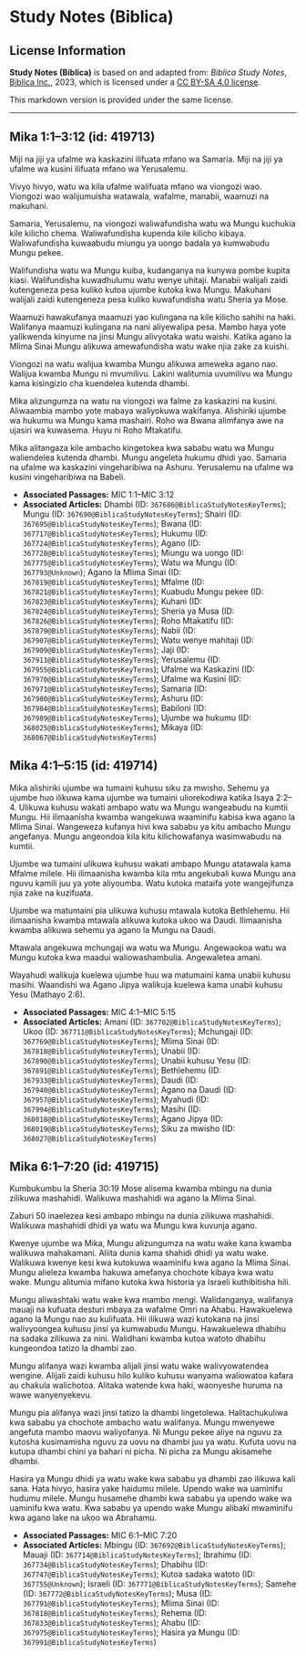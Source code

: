 # Study Notes (Biblica)

## License Information

**Study Notes (Biblica)** is based on and adapted from: _Biblica Study Notes_, [Biblica Inc.](https://www.biblica.com/), 2023, which is licensed under a [CC BY-SA 4.0 license](https://creativecommons.org/licenses/by-sa/4.0/legalcode.en).

This markdown version is provided under the same license.



--------------------------------

## Mika 1:1–3:12 (id: 419713)

Miji na jiji ya ufalme wa kaskazini ilifuata mfano wa Samaria. Miji na jiji ya ufalme wa kusini ilifuata mfano wa Yerusalemu.

Vivyo hivyo, watu wa kila ufalme walifuata mfano wa viongozi wao. Viongozi wao walijumuisha watawala, wafalme, manabii, waamuzi na makuhani.

Samaria, Yerusalemu, na viongozi waliwafundisha watu wa Mungu kuchukia kile kilicho chema. Waliwafundisha kupenda kile kilicho kibaya. Waliwafundisha kuwaabudu miungu ya uongo badala ya kumwabudu Mungu pekee.

Walifundisha watu wa Mungu kuiba, kudanganya na kunywa pombe kupita kiasi. Walifundisha kuwadhulumu watu wenye uhitaji. Manabii walijali zaidi kutengeneza pesa kuliko kutoa ujumbe kutoka kwa Mungu. Makuhani walijali zaidi kutengeneza pesa kuliko kuwafundisha watu Sheria ya Mose.

Waamuzi hawakufanya maamuzi yao kulingana na kile kilicho sahihi na haki. Walifanya maamuzi kulingana na nani aliyewalipa pesa. Mambo haya yote yalikwenda kinyume na jinsi Mungu alivyotaka watu waishi. Katika agano la Mlima Sinai Mungu alikuwa amewafundisha watu wake njia zake za kuishi.

Viongozi na watu walijua kwamba Mungu alikuwa ameweka agano nao. Walijua kwamba Mungu ni mvumilivu. Lakini walitumia uvumilivu wa Mungu kama kisingizio cha kuendelea kutenda dhambi.

Mika alizungumza na watu na viongozi wa falme za kaskazini na kusini. Aliwaambia mambo yote mabaya waliyokuwa wakifanya. Alishiriki ujumbe wa hukumu wa Mungu kama mashairi. Roho wa Bwana alimfanya awe na ujasiri wa kuwasema. Huyu ni Roho Mtakatifu.

Mika alitangaza kile ambacho kingetokea kwa sababu watu wa Mungu waliendelea kutenda dhambi. Mungu angeleta hukumu dhidi yao. Samaria na ufalme wa kaskazini vingeharibiwa na Ashuru. Yerusalemu na ufalme wa kusini vingeharibiwa na Babeli.

* **Associated Passages:** MIC 1:1–MIC 3:12
* **Associated Articles:** Dhambi (ID: `367686@BiblicaStudyNotesKeyTerms`); Mungu (ID: `367690@BiblicaStudyNotesKeyTerms`); Shairi (ID: `367695@BiblicaStudyNotesKeyTerms`); Bwana (ID: `367717@BiblicaStudyNotesKeyTerms`); Hukumu (ID: `367724@BiblicaStudyNotesKeyTerms`); Agano (ID: `367728@BiblicaStudyNotesKeyTerms`); Miungu wa uongo (ID: `367775@BiblicaStudyNotesKeyTerms`); Watu wa Mungu (ID: `367793@Unknown`); Agano la Mlima Sinai (ID: `367819@BiblicaStudyNotesKeyTerms`); Mfalme (ID: `367821@BiblicaStudyNotesKeyTerms`); Kuabudu Mungu pekee (ID: `367823@BiblicaStudyNotesKeyTerms`); Kuhani (ID: `367824@BiblicaStudyNotesKeyTerms`); Sheria ya Musa (ID: `367826@BiblicaStudyNotesKeyTerms`); Roho Mtakatifu (ID: `367879@BiblicaStudyNotesKeyTerms`); Nabii (ID: `367907@BiblicaStudyNotesKeyTerms`); Watu wenye mahitaji (ID: `367909@BiblicaStudyNotesKeyTerms`); Jaji (ID: `367911@BiblicaStudyNotesKeyTerms`); Yerusalemu (ID: `367955@BiblicaStudyNotesKeyTerms`); Ufalme wa Kaskazini (ID: `367970@BiblicaStudyNotesKeyTerms`); Ufalme wa Kusini (ID: `367971@BiblicaStudyNotesKeyTerms`); Samaria (ID: `367980@BiblicaStudyNotesKeyTerms`); Ashuru (ID: `367984@BiblicaStudyNotesKeyTerms`); Babiloni (ID: `367989@BiblicaStudyNotesKeyTerms`); Ujumbe wa hukumu (ID: `368025@BiblicaStudyNotesKeyTerms`); Mikaya (ID: `368067@BiblicaStudyNotesKeyTerms`)

## Mika 4:1–5:15 (id: 419714)

Mika alishiriki ujumbe wa tumaini kuhusu siku za mwisho. Sehemu ya ujumbe huo ilikuwa kama ujumbe wa tumaini uliorekodiwa katika Isaya 2:2–4\. Ulikuwa kuhusu wakati ambapo watu wa Mungu wangeabudu na kumtii Mungu. Hii ilimaanisha kwamba wangekuwa waaminifu kabisa kwa agano la Mlima Sinai. Wangeweza kufanya hivi kwa sababu ya kitu ambacho Mungu angefanya. Mungu angeondoa kila kitu kilichowafanya wasimwabudu na kumtii.

Ujumbe wa tumaini ulikuwa kuhusu wakati ambapo Mungu atatawala kama Mfalme milele. Hii ilimaanisha kwamba kila mtu angekubali kuwa Mungu ana nguvu kamili juu ya yote aliyoumba. Watu kutoka mataifa yote wangejifunza njia zake na kuzifuata.

Ujumbe wa matumaini pia ulikuwa kuhusu mtawala kutoka Bethlehemu. Hii ilimaanisha kwamba mtawala alikuwa kutoka ukoo wa Daudi. Ilimaanisha kwamba alikuwa sehemu ya agano la Mungu na Daudi.

Mtawala angekuwa mchungaji wa watu wa Mungu. Angewaokoa watu wa Mungu kutoka kwa maadui waliowashambulia. Angewaletea amani.

Wayahudi walikuja kuelewa ujumbe huu wa matumaini kama unabii kuhusu masihi. Waandishi wa Agano Jipya walikuja kuelewa kama unabii kuhusu Yesu (Mathayo 2:6\).

* **Associated Passages:** MIC 4:1–MIC 5:15
* **Associated Articles:** Amani (ID: `367702@BiblicaStudyNotesKeyTerms`); Ukoo (ID: `367711@BiblicaStudyNotesKeyTerms`); Mchungaji (ID: `367769@BiblicaStudyNotesKeyTerms`); Mlima Sinai (ID: `367818@BiblicaStudyNotesKeyTerms`); Unabii (ID: `367890@BiblicaStudyNotesKeyTerms`); Unabii kuhusu Yesu (ID: `367891@BiblicaStudyNotesKeyTerms`); Bethlehemu (ID: `367933@BiblicaStudyNotesKeyTerms`); Daudi (ID: `367940@BiblicaStudyNotesKeyTerms`); Agano na Daudi (ID: `367957@BiblicaStudyNotesKeyTerms`); Myahudi (ID: `367994@BiblicaStudyNotesKeyTerms`); Masihi (ID: `368018@BiblicaStudyNotesKeyTerms`); Agano Jipya (ID: `368019@BiblicaStudyNotesKeyTerms`); Siku za mwisho (ID: `368027@BiblicaStudyNotesKeyTerms`)

## Mika 6:1–7:20 (id: 419715)

Kumbukumbu la Sheria 30:19 Mose alisema kwamba mbingu na dunia zilikuwa mashahidi. Walikuwa mashahidi wa agano la Mlima Sinai.

Zaburi 50 inaelezea kesi ambapo mbingu na dunia zilikuwa mashahidi. Walikuwa mashahidi dhidi ya watu wa Mungu kwa kuvunja agano.

Kwenye ujumbe wa Mika, Mungu alizungumza na watu wake kana kwamba walikuwa mahakamani. Aliita dunia kama shahidi dhidi ya watu wake. Walikuwa kwenye kesi kwa kutokuwa waaminifu kwa agano la Mlima Sinai. Mungu alieleza kwamba hakuwa amefanya chochote kibaya kwa watu wake. Mungu alitumia mifano kutoka kwa historia ya Israeli kuthibitisha hili.

Mungu aliwashtaki watu wake kwa mambo mengi. Walidanganya, walifanya mauaji na kufuata desturi mbaya za wafalme Omri na Ahabu. Hawakuelewa agano la Mungu nao au kulifuata. Hii ilikuwa wazi kutokana na jinsi walivyoongea kuhusu jinsi ya kumwabudu Mungu. Hawakuelewa dhabihu na sadaka zilikuwa za nini. Walidhani kwamba kutoa watoto dhabihu kungeondoa tatizo la dhambi zao.

Mungu alifanya wazi kwamba alijali jinsi watu wake walivyowatendea wengine. Alijali zaidi kuhusu hilo kuliko kuhusu wanyama waliowatoa kafara au chakula walichotoa. Alitaka watende kwa haki, waonyeshe huruma na wawe wanyenyekevu.

Mungu pia alifanya wazi jinsi tatizo la dhambi lingetolewa. Halitachukuliwa kwa sababu ya chochote ambacho watu walifanya. Mungu mwenyewe angefuta mambo maovu waliyofanya. Ni Mungu pekee aliye na nguvu za kutosha kusimamisha nguvu za uovu na dhambi juu ya watu. Kufuta uovu na kutupa dhambi chini ya bahari ni picha. Ni picha za Mungu akisamehe dhambi.

Hasira ya Mungu dhidi ya watu wake kwa sababu ya dhambi zao ilikuwa kali sana. Hata hivyo, hasira yake haidumu milele. Upendo wake wa uaminifu hudumu milele. Mungu husamehe dhambi kwa sababu ya upendo wake wa uaminifu kwa watu. Kwa sababu ya upendo wake Mungu alibaki mwaminifu kwa agano lake na ukoo wa Abrahamu.

* **Associated Passages:** MIC 6:1–MIC 7:20
* **Associated Articles:** Mbingu (ID: `367692@BiblicaStudyNotesKeyTerms`); Mauaji (ID: `367714@BiblicaStudyNotesKeyTerms`); Ibrahimu (ID: `367734@BiblicaStudyNotesKeyTerms`); Dhabihu (ID: `367747@BiblicaStudyNotesKeyTerms`); Kutoa sadaka  watoto (ID: `367755@Unknown`); Israeli (ID: `367771@BiblicaStudyNotesKeyTerms`); Samehe (ID: `367772@BiblicaStudyNotesKeyTerms`); Musa (ID: `367791@BiblicaStudyNotesKeyTerms`); Mlima Sinai (ID: `367818@BiblicaStudyNotesKeyTerms`); Rehema (ID: `367833@BiblicaStudyNotesKeyTerms`); Ahabu (ID: `367975@BiblicaStudyNotesKeyTerms`); Hasira ya Mungu (ID: `367991@BiblicaStudyNotesKeyTerms`)

